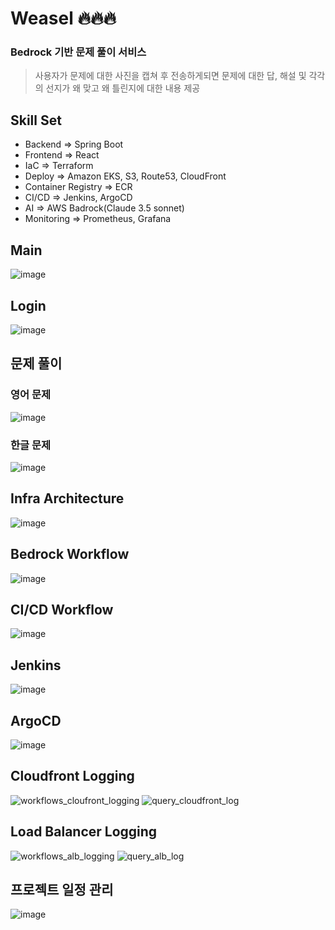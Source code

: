 # Weasel 🔥🔥🔥

### Bedrock 기반 문제 풀이 서비스  
> 사용자가 문제에 대한 사진을 캡쳐 후 전송하게되면 문제에 대한 답, 해설 및 각각의 선지가 왜 맞고 왜 틀린지에 대한 내용 제공

## Skill Set

- Backend => Spring Boot
- Frontend => React
- IaC => Terraform
- Deploy => Amazon EKS, S3, Route53, CloudFront
- Container Registry => ECR
- CI/CD => Jenkins, ArgoCD
- AI => AWS Badrock(Claude 3.5 sonnet)
- Monitoring => Prometheus, Grafana
  
## Main

![image](https://github.com/user-attachments/assets/281374bb-1a76-4f7c-9b3a-285c0e243f92)

## Login

![image](https://github.com/user-attachments/assets/7379ea25-85ae-44d1-b397-f44ccdfb895d)

## 문제 풀이

### 영어 문제

![image](https://github.com/user-attachments/assets/ed5b4921-cf59-4a71-89f1-04c26f83ad1b)

### 한글 문제

![image](https://github.com/user-attachments/assets/a3b849e8-07b0-4935-a689-1db4a8fc3ab7)

## Infra Architecture

![image](https://github.com/user-attachments/assets/58c227d8-b4e1-467b-9f4c-14d6df05af27)

## Bedrock Workflow

![image](https://github.com/user-attachments/assets/18d56c86-cdc5-4886-b844-faeed4410abd)

## CI/CD Workflow

![image](https://github.com/user-attachments/assets/8ba5fa51-aee6-406c-80c3-5c38ed676c5a)

## Jenkins

![image](https://github.com/user-attachments/assets/72c2cd75-4a80-4e36-b5e7-d9e26c4c2569)

## ArgoCD

![image](https://github.com/user-attachments/assets/9f06af84-4201-44cf-af77-0243c9145382)

## Cloudfront Logging

![workflows_cloufront_logging](https://github.com/user-attachments/assets/8f23d447-6a35-4640-90de-3f6e32f8e22a)
![query_cloudfront_log](https://github.com/user-attachments/assets/8b35170c-8396-4521-958a-8d0e7bb79902)

## Load Balancer Logging

![workflows_alb_logging](https://github.com/user-attachments/assets/a6c1fb8a-a912-4019-8c09-c417e5801bbe)
![query_alb_log](https://github.com/user-attachments/assets/cdf4fc33-abe9-44f2-ba2f-7079705bad9f)

## 프로젝트 일정 관리

![image](https://github.com/user-attachments/assets/2c1863e9-d688-4845-b681-b8c0b0545606)
